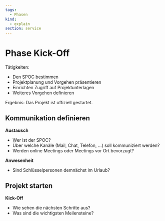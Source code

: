 ```yaml
---
tags:
  - Phasen
kind:
  - explain
section: service
---
```


# Phase Kick-Off

Tätigkeiten:

- Den SPOC bestimmen
- Projektplanung und Vorgehen präsentieren
- Einrichten Zugriff auf Projektunterlagen
- Weiteres Vorgehen definieren

Ergebnis: Das Projekt ist offiziell gestartet.

## Kommunikation definieren

**Austausch**

- Wer ist der SPOC?
- Über welche Kanäle (Mail, Chat, Telefon, ...) soll kommuniziert werden?
- Werden online Meetings oder Meetings vor Ort bevorzugt?

**Anwesenheit**

- Sind Schlüsselpersonen demnächst im Urlaub?

## Projekt starten

**Kick-Off**

- Wie sehen die nächsten Schritte aus?
- Was sind die wichtigsten Meilensteine?
